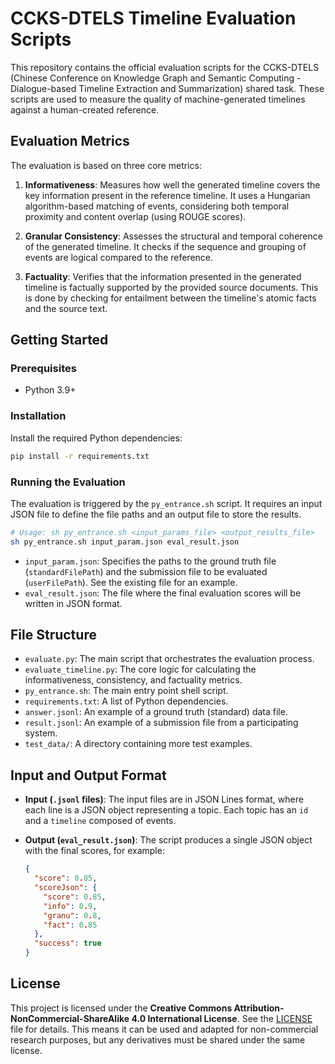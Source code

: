# CCKS-DTELS Timeline Evaluation Scripts

This repository contains the official evaluation scripts for the CCKS-DTELS (Chinese Conference on Knowledge Graph and Semantic Computing - Dialogue-based Timeline Extraction and Summarization) shared task. These scripts are used to measure the quality of machine-generated timelines against a human-created reference.

## Evaluation Metrics

The evaluation is based on three core metrics:

1.  **Informativeness**: Measures how well the generated timeline covers the key information present in the reference timeline. It uses a Hungarian algorithm-based matching of events, considering both temporal proximity and content overlap (using ROUGE scores).

2.  **Granular Consistency**: Assesses the structural and temporal coherence of the generated timeline. It checks if the sequence and grouping of events are logical compared to the reference.

3.  **Factuality**: Verifies that the information presented in the generated timeline is factually supported by the provided source documents. This is done by checking for entailment between the timeline's atomic facts and the source text.

## Getting Started

### Prerequisites

- Python 3.9+

### Installation

Install the required Python dependencies:

```bash
pip install -r requirements.txt
```

### Running the Evaluation

The evaluation is triggered by the `py_entrance.sh` script. It requires an input JSON file to define the file paths and an output file to store the results.

```bash
# Usage: sh py_entrance.sh <input_params_file> <output_results_file>
sh py_entrance.sh input_param.json eval_result.json
```

-   `input_param.json`: Specifies the paths to the ground truth file (`standardFilePath`) and the submission file to be evaluated (`userFilePath`). See the existing file for an example.
-   `eval_result.json`: The file where the final evaluation scores will be written in JSON format.

## File Structure

-   `evaluate.py`: The main script that orchestrates the evaluation process.
-   `evaluate_timeline.py`: The core logic for calculating the informativeness, consistency, and factuality metrics.
-   `py_entrance.sh`: The main entry point shell script.
-   `requirements.txt`: A list of Python dependencies.
-   `answer.jsonl`: An example of a ground truth (standard) data file.
-   `result.jsonl`: An example of a submission file from a participating system.
-   `test_data/`: A directory containing more test examples.

## Input and Output Format

-   **Input (`.jsonl` files)**: The input files are in JSON Lines format, where each line is a JSON object representing a topic. Each topic has an `id` and a `timeline` composed of events.
-   **Output (`eval_result.json`)**: The script produces a single JSON object with the final scores, for example:

    ```json
    {
      "score": 0.85, 
      "scoreJson": {
        "score": 0.85,
        "info": 0.9,
        "granu": 0.8,
        "fact": 0.85
      },
      "success": true
    }
    ```

## License

This project is licensed under the **Creative Commons Attribution-NonCommercial-ShareAlike 4.0 International License**. See the [LICENSE](../LICENSE) file for details. This means it can be used and adapted for non-commercial research purposes, but any derivatives must be shared under the same license.
